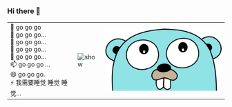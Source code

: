 ### Hi there 👋

<!--
**yao-yue/yao-yue** is a ✨ _special_ ✨ repository because its `README.md` (this file) appears on your GitHub profile.

Here are some ideas to get you started:

- 🔭 I’m currently working on go
- 🌱 I’m currently learning ...
- 👯 I’m looking to collaborate on ...
- 🤔 I’m looking for help with ...
- 💬 Ask me about ...
- 📫 How to reach me: ...
- 😄 Pronouns: ...
- ⚡ Fun fact: ...
-->

<table>
  <tbody>
    <tr>
      <td align="left">
     🔭 go go go<br/>
      🌱  go go go...<br/>
      👯  go go go...<br/>
     🤔  go go go...<br/>
     💬  go go go...<br/>
     📫  go go go ...<br/>
    😄  go go go.<br/>
   ⚡ 我需要睡觉 睡觉 睡觉...<br/>
      </td>
      <td>
        <img src="https://github-readme-stats.vercel.app/api?username=yao-yue" alt="show" object-fit="cover">
      </td>
      <td>
        <img src="./images/go_head.png" alt="go_head" object-fit="cover">
      </td>
    </tr>
  </tbody>
</table>





